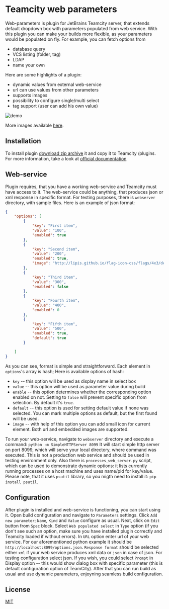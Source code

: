 Teamcity web parameters
=======================
Web-parameters is plugin for JetBrains Teamcity server, that extends default dropdown box with parameters populated from web service.
With this plugin you can make your builds more flexible, as your parameters would be populated on fly. For example, you can fetch options from
  - database query
  - VCS listing (folder, tag)
  - LDAP
  - name your own

Here are some highlights of a plugin:
  - dynamic values from external web-service
  - url can use values from other parameters
  - supports images
  - possibility to configure single/multi select
  - tag support (user can add his own value)

![demo](https://github.com/grundic/teamcity-web-parameters/blob/master/demo/process-select.gif?raw=true)

More images available [here](https://github.com/grundic/teamcity-web-parameters/wiki/Demo).

Installation
-------------
To install plugin [download zip archive](https://github.com/grundic/teamcity-web-parameters/releases/latest) it and copy it to Teamcity <data directory>/plugins. For more information, take a look at [official documentation](https://confluence.jetbrains.com/display/TCD8/Installing+Additional+Plugins)

Web-service
-----------
Plugin requires, that you have a working web-service and Teamcity must have access to it.
The web-service could be anything, that produces json or xml response in specific format.
For testing purposes, there is `webserver` directory, with sample files. Here is an example of json format:
```json
{
    "options": [
        {
            "key": "First item",
            "value": "100",
            "enabled": true
        },
        {
            "key": "Second item",
            "value": "200",
            "enabled": true,
            "image": "http://lipis.github.io/flag-icon-css/flags/4x3/de.svg"
        },
        {
            "key": "Third item",
            "value": "300",
            "enabled": false
        },
        {
            "key": "Fourth item",
            "value": "400",
            "enabled": 0
        },
        {
            "key": "Fifth item",
            "value": "500",
            "enabled": true,
            "default": true
        }

    ]
}
```
As you can see, format is simple and straightforward. Each element in `options`'s array is hash;
Here is available options of hash:
  * `key` -- this option will be used as display name in select box
  * `value` -- this option will be used as parameter value during build
  * `enable` -- this option determines whether the corresponding option enabled on not. Setting to `false` will prevent
  specific option from selection. By default it's `true`.
  * `default` -- this option is used for setting default value if none was selected. You can mark multiple options as
  default, but the first found will be used.
  * `image` -- with help of this option you can add small icon for current element. Both url and embedded images are supported.

To run your web-service, navigate to `webserver` directory and execute a command:
```python -m SimpleHTTPServer 8099```
It will start simple http server on port 8099, which will serve your local directory, where command was executed.
This is not a production web service and should be used in testing environment only.
Also there is `processes_web_server.py` script, which can be used to demonstrate dynamic options: it lists currently running
processes on a host machine and uses name/pid for key/value. Please note, that it uses `psutil` library, so you migth need to
install it: ```pip install psutil```.

Configuration
-------------
After plugin is installed and web-service is functioning, you can start using it.
Open build configuration and navigate to `Parameters` settings. Click `Add new parameter`; `Name`, `Kind` and `Value` configure as usual.
Next, click on `Edit` button from `Spec` block.
Select `Web populated select` in `Type` option (if you don't see such an option, make sure you have installed plugin correctly and Teamcity loaded if without errors).
In `URL` option enter url of your web service. For our aforementioned python example it should be ```http://localhost:8099/options.json```.
`Response format` should be selected either `xml` if your web service produces xml data or `json` in case of json. For testing configuration select json.
If you wish, you could select `Prompt` in Display option -- this would show dialog box with specific parameter (this is default configuration option of TeamCity).
After that you can run build as usual and use dynamic parameters, enjoyning seamless build configuration.

License
-------
[MIT](https://github.com/grundic/teamcity-web-parameters/blob/master/LICENSE)

